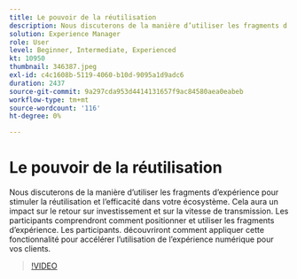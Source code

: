 ```yaml
---
title: Le pouvoir de la réutilisation
description: Nous discuterons de la manière d’utiliser les fragments d’expérience pour stimuler la réutilisation et l’efficacité dans votre écosystème.  Cela aura un impact sur le retour sur investissement et sur la vitesse de transmission.  Les participants comprendront comment positionner et utiliser les fragments d’expérience. Les participants. découvriront comment appliquer cette fonctionnalité pour accélérer l’utilisation de l’expérience numérique pour vos clients.
solution: Experience Manager
role: User
level: Beginner, Intermediate, Experienced
kt: 10950
thumbnail: 346387.jpeg
exl-id: c4c1608b-5119-4060-b10d-9095a1d9adc6
duration: 2437
source-git-commit: 9a297cda953d4414131657f9ac84580aea0eabeb
workflow-type: tm+mt
source-wordcount: '116'
ht-degree: 0%

---
```


# Le pouvoir de la réutilisation

Nous discuterons de la manière d’utiliser les fragments d’expérience pour stimuler la réutilisation et l’efficacité dans votre écosystème.  Cela aura un impact sur le retour sur investissement et sur la vitesse de transmission.  Les participants comprendront comment positionner et utiliser les fragments d’expérience. Les participants. découvriront comment appliquer cette fonctionnalité pour accélérer l’utilisation de l’expérience numérique pour vos clients.

>[!VIDEO](https://video.tv.adobe.com/v/346387/?quality=12&learn=on)
